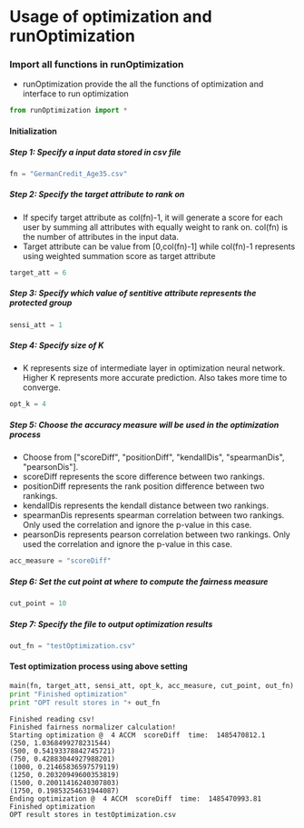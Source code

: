 
# Usage of optimization and runOptimization

### Import all functions in runOptimization
- runOptimization provide the all the functions of optimization and interface to run optimization


```python
from runOptimization import *
```

#### Initialization

##### Step 1: Specify a input data stored in csv file


```python
fn = "GermanCredit_Age35.csv" 
```

##### Step 2: Specify the target attribute to rank on
- If specify target attribute as col(fn)-1, it will generate a score for each user by summing all attributes with equally weight to rank on. col(fn) is the number of attributes in the input data.
- Target attribute can be value from [0,col(fn)-1] while col(fn)-1 represents using weighted summation score as target attribute


```python
target_att = 6 
```

##### Step 3: Specify which value of sentitive attribute represents the protected group


```python
sensi_att = 1
```

##### Step 4: Specify size of K
- K represents size of intermediate layer in optimization neural network. Higher K represents more accurate prediction. Also takes more time to converge.


```python
opt_k = 4
```

##### Step 5: Choose the accuracy measure will be used in the optimization process
- Choose from ["scoreDiff", "positionDiff", "kendallDis", "spearmanDis", "pearsonDis"].
- scoreDiff represents the score difference between two rankings.
- positionDiff represents the rank position difference between two rankings.
- kendallDis represents the kendall distance between two rankings.
- spearmanDis represents spearman correlation between two rankings. Only used the correlation and ignore the p-value in this case.
- pearsonDis represents pearson correlation between two rankings. Only used the correlation and ignore the p-value in this case.


```python
acc_measure = "scoreDiff"
```

##### Step 6: Set the cut point at where to compute the fairness measure


```python
cut_point = 10
```

##### Step 7: Specify the file to output optimization results


```python
out_fn = "testOptimization.csv"
```

#### Test optimization process using above setting


```python
main(fn, target_att, sensi_att, opt_k, acc_measure, cut_point, out_fn)
print "Finished optimization"
print "OPT result stores in "+ out_fn
```

    Finished reading csv!
    Finished fairness normalizer calculation!
    Starting optimization @  4 ACCM  scoreDiff  time:  1485470812.1
    (250, 1.0368499278231544)
    (500, 0.54193378842745721)
    (750, 0.42883044927988201)
    (1000, 0.21465836597579119)
    (1250, 0.20320949600353819)
    (1500, 0.20011416240307803)
    (1750, 0.19853254631944087)
    Ending optimization @  4 ACCM  scoreDiff  time:  1485470993.81
    Finished optimization
    OPT result stores in testOptimization.csv
    
